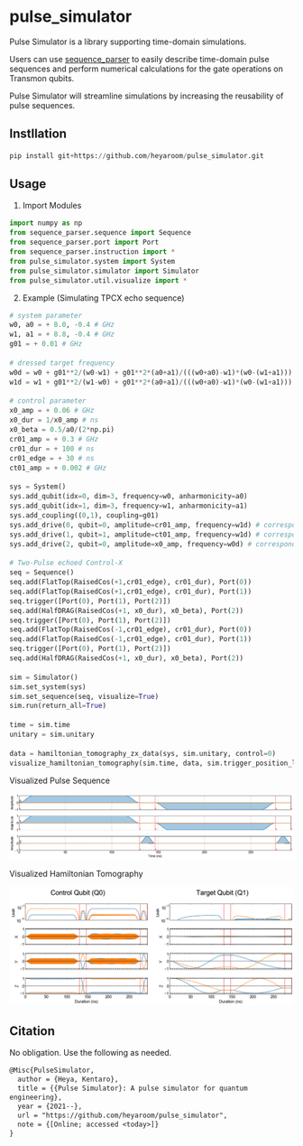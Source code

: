 # pulse_simulator
Pulse Simulator is a library supporting time-domain simulations.


Users can use [sequence_parser](https://github.com/qipe-nlab/sequence_parser.git) to easily describe time-domain pulse sequences and perform numerical calculations for the gate operations on Transmon qubits.


Pulse Simulator will streamline simulations by increasing the reusability of pulse sequences.

## Instllation
```python
pip install git+https://github.com/heyaroom/pulse_simulator.git
```

## Usage

1. Import Modules
```python
import numpy as np
from sequence_parser.sequence import Sequence
from sequence_parser.port import Port
from sequence_parser.instruction import *
from pulse_simulator.system import System
from pulse_simulator.simulator import Simulator
from pulse_simulator.util.visualize import *
```

2. Example (Simulating TPCX echo sequence)
```python
# system parameter
w0, a0 = + 8.0, -0.4 # GHz
w1, a1 = + 8.8, -0.4 # GHz
g01 = + 0.01 # GHz

# dressed target frequency
w0d = w0 + g01**2/(w0-w1) + g01**2*(a0+a1)/(((w0+a0)-w1)*(w0-(w1+a1)))
w1d = w1 + g01**2/(w1-w0) + g01**2*(a0+a1)/(((w0+a0)-w1)*(w0-(w1+a1)))

# control parameter
x0_amp = + 0.06 # GHz
x0_dur = 1/x0_amp # ns
x0_beta = 0.5/a0/(2*np.pi)
cr01_amp = + 0.3 # GHz
cr01_dur = + 100 # ns
cr01_edge = + 30 # ns
ct01_amp = + 0.002 # GHz

sys = System()
sys.add_qubit(idx=0, dim=3, frequency=w0, anharmonicity=a0)
sys.add_qubit(idx=1, dim=3, frequency=w1, anharmonicity=a1)
sys.add_coupling((0,1), coupling=g01)
sys.add_drive(0, qubit=0, amplitude=cr01_amp, frequency=w1d) # corresponds to Port(0)
sys.add_drive(1, qubit=1, amplitude=ct01_amp, frequency=w1d) # corresponds to Port(1)
sys.add_drive(2, qubit=0, amplitude=x0_amp, frequency=w0d) # corresponds to Port(2)

# Two-Pulse echoed Control-X
seq = Sequence()
seq.add(FlatTop(RaisedCos(+1,cr01_edge), cr01_dur), Port(0))
seq.add(FlatTop(RaisedCos(+1,cr01_edge), cr01_dur), Port(1))
seq.trigger([Port(0), Port(1), Port(2)])
seq.add(HalfDRAG(RaisedCos(+1, x0_dur), x0_beta), Port(2))
seq.trigger([Port(0), Port(1), Port(2)])
seq.add(FlatTop(RaisedCos(-1,cr01_edge), cr01_dur), Port(0))
seq.add(FlatTop(RaisedCos(-1,cr01_edge), cr01_dur), Port(1))
seq.trigger([Port(0), Port(1), Port(2)])
seq.add(HalfDRAG(RaisedCos(+1, x0_dur), x0_beta), Port(2))

sim = Simulator()
sim.set_system(sys)
sim.set_sequence(seq, visualize=True)
sim.run(return_all=True)

time = sim.time
unitary = sim.unitary

data = hamiltonian_tomography_zx_data(sys, sim.unitary, control=0)
visualize_hamiltonian_tomography(sim.time, data, sim.trigger_position_list)
```

Visualized Pulse Sequence

![TPCX sequence](/figures/tpcx_sequence.png)

Visualized Hamiltonian Tomography

![HT results](/figures/hamiltonian_tomography.png)

## Citation
No obligation. Use the following as needed.
```
@Misc{PulseSimulator,
  author = {Heya, Kentaro},
  title = {{Pulse Simulator}: A pulse simulator for quantum engineering},
  year = {2021--},
  url = "https://github.com/heyaroom/pulse_simulator",
  note = {[Online; accessed <today>]}
}
```
